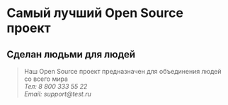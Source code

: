 # Самый лучший Open Source проект  
## Сделан людьми для людей 
> Наш Open Source проект предназначен для объединения людей со всего мира  
_Тел: 8 800 333 55 22_  
_Email: support@test.ru_